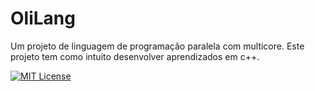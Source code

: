 # OliLang
Um projeto de linguagem de programação paralela com multicore. Este projeto tem como intuito desenvolver aprendizados em c++.

[![MIT License](https://img.shields.io/badge/License-MIT-green.svg)]([https://choosealicense.com/licenses/mit/](https://github.com/forti8/OliLang/blob/main/license.txt))
